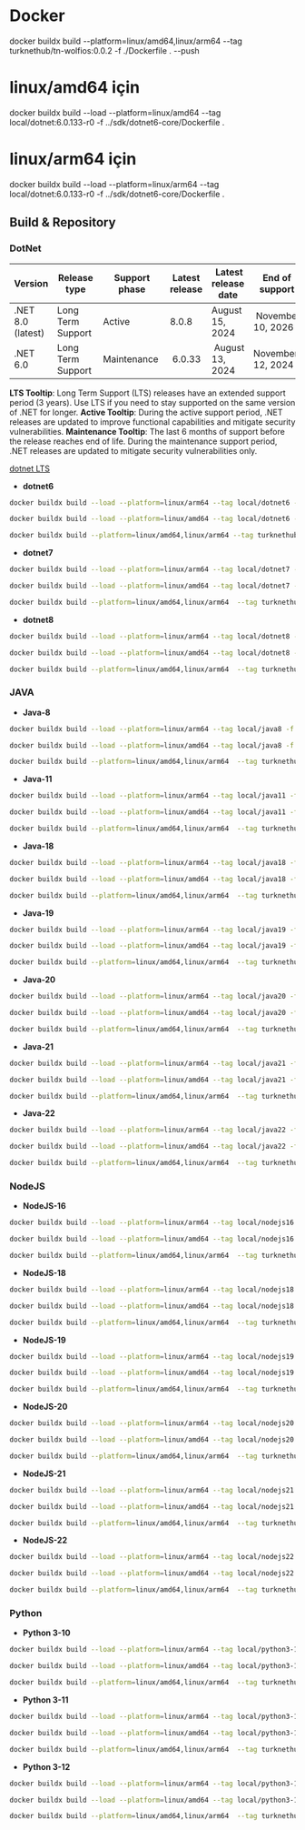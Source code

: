 # Docker

docker buildx build --platform=linux/amd64,linux/arm64  --tag turknethub/tn-wolfios:0.0.2 -f ./Dockerfile . --push

# linux/amd64 için
  docker buildx build --load --platform=linux/amd64 --tag local/dotnet:6.0.133-r0 -f ../sdk/dotnet6-core/Dockerfile .

# linux/arm64 için
  docker buildx build --load --platform=linux/arm64 --tag local/dotnet:6.0.133-r0 -f ../sdk/dotnet6-core/Dockerfile .

## Build & Repository

### DotNet

| Version | Release type | Support phase | Latest release | Latest release date | End of support |
|---|---|---|---|---|---|
| .NET 8.0 (latest) | Long Term Support | Active | 8.0.8 | August 15, 2024 | November 10, 2026|
|.NET 6.0 | Long Term Support | Maintenance | 6.0.33 | August 13, 2024 | November 12, 2024|

**LTS Tooltip**: Long Term Support (LTS) releases have an extended support period (3 years). Use LTS if you need to stay supported on the same version of .NET for longer.
**Active Tooltip**: During the active support period, .NET releases are updated to improve functional capabilities and mitigate security vulnerabilities.
**Maintenance Tooltip**: The last 6 months of support before the release reaches end of life. During the maintenance support period, .NET releases are updated to mitigate security vulnerabilities only.

[dotnet LTS](https://dotnet.microsoft.com/en-us/download/dotnet)

* **dotnet6**

```bash
docker buildx build --load --platform=linux/arm64 --tag local/dotnet6 -f ./sdk/dotnet6-core/Dockerfile .

docker buildx build --load --platform=linux/amd64 --tag local/dotnet6 -f ./sdk/dotnet6-core/Dockerfile .

docker buildx build --platform=linux/amd64,linux/arm64 --tag turknethub/sdk/dotnet-6:6.0.133-r0-1 -f ./sdk/dotnet6-core/Dockerfile . --push
```

* **dotnet7**

```bash
docker buildx build --load --platform=linux/arm64 --tag local/dotnet7 -f ./sdk/dotnet7-core/Dockerfile .

docker buildx build --load --platform=linux/amd64 --tag local/dotnet7 -f ./sdk/dotnet7-core/Dockerfile .

docker buildx build --platform=linux/amd64,linux/arm64  --tag turknethub/sdk/dotnet-7:7.0.120-r0-1 -f ./sdk/dotnet7-core/Dockerfile . --push
```

* **dotnet8**

```bash
docker buildx build --load --platform=linux/arm64 --tag local/dotnet8 -f ./sdk/dotnet8-core/Dockerfile .

docker buildx build --load --platform=linux/amd64 --tag local/dotnet8 -f ./sdk/dotnet8-core/Dockerfile .

docker buildx build --platform=linux/amd64,linux/arm64  --tag turknethub/sdk/dotnet-8:8.0.8-r0-1 -f ./sdk/dotnet8-core/Dockerfile . --push
```

### JAVA

* **Java-8**

```bash
docker buildx build --load --platform=linux/arm64 --tag local/java8 -f ./sdk/java-8/Dockerfile .

docker buildx build --load --platform=linux/amd64 --tag local/java8 -f ./sdk/java-8/Dockerfile .

docker buildx build --platform=linux/amd64,linux/arm64  --tag turknethub/sdk/java-8:8.412.08-r1-1 -f ./sdk/java-8/Dockerfile . --push
```

* **Java-11**

```bash
docker buildx build --load --platform=linux/arm64 --tag local/java11 -f ./sdk/java-11/Dockerfile .

docker buildx build --load --platform=linux/amd64 --tag local/java11 -f ./sdk/java-11/Dockerfile .

docker buildx build --platform=linux/amd64,linux/arm64  --tag turknethub/sdk/java-11:11.0.24-r0-1 -f ./sdk/java-11/Dockerfile . --push
```

* **Java-18**

```bash
docker buildx build --load --platform=linux/arm64 --tag local/java18 -f ./sdk/java-18/Dockerfile .

docker buildx build --load --platform=linux/amd64 --tag local/java18 -f ./sdk/java-18/Dockerfile .

docker buildx build --platform=linux/amd64,linux/arm64  --tag turknethub/sdk/java-18:18.0.2.1.0-r5-1 -f ./sdk/java-18/Dockerfile . --push
```

* **Java-19**

```bash
docker buildx build --load --platform=linux/arm64 --tag local/java19 -f ./sdk/java-19/Dockerfile .

docker buildx build --load --platform=linux/amd64 --tag local/java19 -f ./sdk/java-19/Dockerfile .

docker buildx build --platform=linux/amd64,linux/arm64  --tag turknethub/sdk/java-19:19.0.2.7-r5-1 -f ./sdk/java-19/Dockerfile . --push
```

* **Java-20**

```bash
docker buildx build --load --platform=linux/arm64 --tag local/java20 -f ./sdk/java-20/Dockerfile .

docker buildx build --load --platform=linux/amd64 --tag local/java20 -f ./sdk/java-20/Dockerfile .

docker buildx build --platform=linux/amd64,linux/arm64  --tag turknethub/sdk/java-20:20.0.2.9-r4-1 -f ./sdk/java-20/Dockerfile . --push
```

* **Java-21**

```bash
docker buildx build --load --platform=linux/arm64 --tag local/java21 -f ./sdk/java-21/Dockerfile .

docker buildx build --load --platform=linux/amd64 --tag local/java21 -f ./sdk/java-21/Dockerfile .

docker buildx build --platform=linux/amd64,linux/arm64  --tag turknethub/sdk/java-21:21.0.4-r1-1 -f ./sdk/java-21/Dockerfile . --push
```

* **Java-22**

```bash
docker buildx build --load --platform=linux/arm64 --tag local/java22 -f ./sdk/java-22/Dockerfile .

docker buildx build --load --platform=linux/amd64 --tag local/java22 -f ./sdk/java-22/Dockerfile .

docker buildx build --platform=linux/amd64,linux/arm64  --tag turknethub/sdk/java-22:22.0.2-r0-1 -f ./sdk/java-22/Dockerfile . --push
```

### NodeJS

* **NodeJS-16**

```bash
docker buildx build --load --platform=linux/arm64 --tag local/nodejs16 -f ./sdk/nodejs-16/Dockerfile .

docker buildx build --load --platform=linux/amd64 --tag local/nodejs16 -f ./sdk/nodejs-16/Dockerfile .

docker buildx build --platform=linux/amd64,linux/arm64  --tag turknethub/sdk/nodejs-16:16.20.2-r6-1 -f ./sdk/nodejs-16/Dockerfile . --push
```

* **NodeJS-18**

```bash
docker buildx build --load --platform=linux/arm64 --tag local/nodejs18 -f ./sdk/nodejs-18/Dockerfile .

docker buildx build --load --platform=linux/amd64 --tag local/nodejs18 -f ./sdk/nodejs-18/Dockerfile .

docker buildx build --platform=linux/amd64,linux/arm64  --tag turknethub/sdk/nodejs-18:18.20.4-r0-1 -f ./sdk/nodejs-18/Dockerfile . --push
```

* **NodeJS-19**

```bash
docker buildx build --load --platform=linux/arm64 --tag local/nodejs19 -f ./sdk/nodejs-19/Dockerfile .

docker buildx build --load --platform=linux/amd64 --tag local/nodejs19 -f ./sdk/nodejs-19/Dockerfile .

docker buildx build --platform=linux/amd64,linux/arm64  --tag turknethub/sdk/nodejs-19:19.9.0-r8-1 -f ./sdk/nodejs-19/Dockerfile . --push
```

* **NodeJS-20**

```bash
docker buildx build --load --platform=linux/arm64 --tag local/nodejs20 -f ./sdk/nodejs-20/Dockerfile .

docker buildx build --load --platform=linux/amd64 --tag local/nodejs20 -f ./sdk/nodejs-20/Dockerfile .

docker buildx build --platform=linux/amd64,linux/arm64  --tag turknethub/sdk/nodejs-20:20.17.0-r0-1 -f ./sdk/nodejs-20/Dockerfile . --push
```

* **NodeJS-21**

```bash
docker buildx build --load --platform=linux/arm64 --tag local/nodejs21 -f ./sdk/nodejs-21/Dockerfile .

docker buildx build --load --platform=linux/amd64 --tag local/nodejs21 -f ./sdk/nodejs-21/Dockerfile .

docker buildx build --platform=linux/amd64,linux/arm64  --tag turknethub/sdk/nodejs-21:21.7.3-r2-1 -f ./sdk/nodejs-21/Dockerfile . --push
```

* **NodeJS-22**

```bash
docker buildx build --load --platform=linux/arm64 --tag local/nodejs22 -f ./sdk/nodejs-22/Dockerfile .

docker buildx build --load --platform=linux/amd64 --tag local/nodejs22 -f ./sdk/nodejs-22/Dockerfile .

docker buildx build --platform=linux/amd64,linux/arm64  --tag turknethub/sdk/nodejs-22:22.7.0-r0-1 -f ./sdk/nodejs-22/Dockerfile . --push
```

### Python

* **Python 3-10**

```bash
docker buildx build --load --platform=linux/arm64 --tag local/python3-10 -f ./sdk/python3-10/Dockerfile .

docker buildx build --load --platform=linux/amd64 --tag local/python3-10 -f ./sdk/python3-10/Dockerfile .

docker buildx build --platform=linux/amd64,linux/arm64  --tag turknethub/sdk/python3-10:3.10.14-r6-1 -f ./sdk/python3-10/Dockerfile . --push
```

* **Python 3-11**

```bash
docker buildx build --load --platform=linux/arm64 --tag local/python3-11 -f ./sdk/python3-11/Dockerfile .

docker buildx build --load --platform=linux/amd64 --tag local/python3-11 -f ./sdk/python3-11/Dockerfile .

docker buildx build --platform=linux/amd64,linux/arm64  --tag turknethub/sdk/python3-11:3.11.9-r8-1 -f ./sdk/python3-11/Dockerfile . --push
```

* **Python 3-12**

```bash
docker buildx build --load --platform=linux/arm64 --tag local/python3-12 -f ./sdk/python3-12/Dockerfile .

docker buildx build --load --platform=linux/amd64 --tag local/python3-12 -f ./sdk/python3-12/Dockerfile .

docker buildx build --platform=linux/amd64,linux/arm64  --tag turknethub/sdk/python3-12:3.12.5-r2-1 -f ./sdk/python3-12/Dockerfile . --push
```
